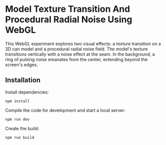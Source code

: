 # Model Texture Transition And Procedural Radial Noise Using WebGL

This WebGL experiment explores two visual effects: a texture transition on a 3D can model and a procedural radial noise field. The model's texture transitions vertically with a noise effect at the seam. In the background, a ring of pulsing noise emanates from the center, extending beyond the screen's edges.

## Installation

Install dependencies:

```
npm install
```

Compile the code for development and start a local server:

```
npm run dev
```

Create the build:

```
npm run build
```
